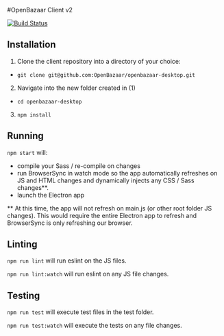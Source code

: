 #OpenBazaar Client v2

[![Build Status](https://travis-ci.org/OpenBazaar/openbazaar-desktop.svg)](https://travis-ci.org/OpenBazaar/openbazaar-desktop)

Installation
------------

1. Clone the client repository into a directory of your choice:
  - `git clone git@github.com:OpenBazaar/openbazaar-desktop.git`
2. Navigate into the new folder created in (1)
  - `cd openbazaar-desktop`
3. `npm install`

Running
-------

`npm start` will:
- compile your Sass / re-compile on changes
- run BrowserSync in watch mode so the app automatically refreshes on JS and HTML changes and dynamically injects any CSS / Sass changes**.
- launch the Electron app

** At this time, the app will not refresh on main.js (or other root folder JS changes). This would require the entire Electron app to refresh and BrowserSync is only refreshing our browser.

Linting
-------
`npm run lint` will run eslint on the JS files.

`npm run lint:watch` will run eslint on any JS file changes.

Testing
-------
`npm run test` will execute test files in the test folder.

`npm run test:watch` will execute the tests on any file changes.